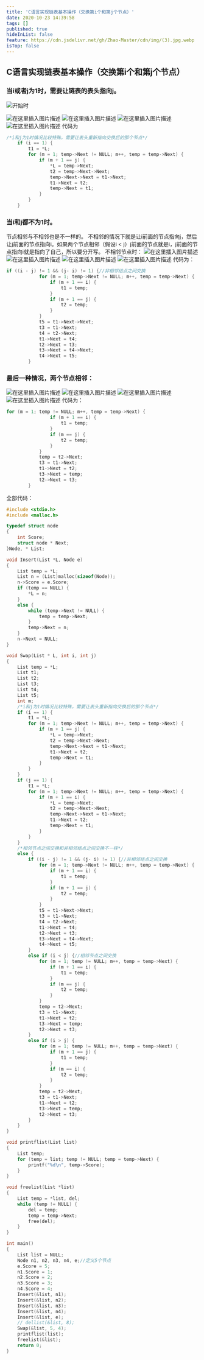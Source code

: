 ```yaml
---
title: 'C语言实现链表基本操作（交换第i个和第j个节点）'
date: 2020-10-23 14:39:58
tags: []
published: true
hideInList: false
feature: https://cdn.jsdelivr.net/gh/Zhao-Master/cdn/img/(3).jpg.webp
isTop: false
---
```

## C语言实现链表基本操作（交换第i个和第j个节点） 

### 当i或者j为1时，需要让链表的表头指向j。
![开始时](https://img-blog.csdnimg.cn/20200611081240188.png?x-oss-process=image/watermark,type_ZmFuZ3poZW5naGVpdGk,shadow_10,text_aHR0cHM6Ly9ibG9nLmNzZG4ubmV0L20wXzQ2MDg5ODUw,size_8,color_FFFFFF,t_70)

![在这里插入图片描述](https://img-blog.csdnimg.cn/20200611081335308.png?x-oss-process=image/watermark,type_ZmFuZ3poZW5naGVpdGk,shadow_10,text_aHR0cHM6Ly9ibG9nLmNzZG4ubmV0L20wXzQ2MDg5ODUw,size_8,color_FFFFFF,t_70)
![在这里插入图片描述](https://img-blog.csdnimg.cn/2020061108140129.png?x-oss-process=image/watermark,type_ZmFuZ3poZW5naGVpdGk,shadow_10,text_aHR0cHM6Ly9ibG9nLmNzZG4ubmV0L20wXzQ2MDg5ODUw,size_8,color_FFFFFF,t_70)
![在这里插入图片描述](https://img-blog.csdnimg.cn/20200611081415319.png?x-oss-process=image/watermark,type_ZmFuZ3poZW5naGVpdGk,shadow_10,text_aHR0cHM6Ly9ibG9nLmNzZG4ubmV0L20wXzQ2MDg5ODUw,size_8,color_FFFFFF,t_70)
![在这里插入图片描述](https://img-blog.csdnimg.cn/20200611081427878.png?x-oss-process=image/watermark,type_ZmFuZ3poZW5naGVpdGk,shadow_10,text_aHR0cHM6Ly9ibG9nLmNzZG4ubmV0L20wXzQ2MDg5ODUw,size_8,color_FFFFFF,t_70)
代码为
```c
/*i和j为1时情况比较特殊，需要让表头重新指向交换后的那个节点*/
    if (i == 1) { 
        t1 = *L;
        for (m = 1; temp->Next != NULL; m++, temp = temp->Next) {
            if (m + 1 == j) {
                *L = temp->Next;
                t2 = temp->Next->Next;
                temp->Next->Next = t1->Next;
                t1->Next = t2;
                temp->Next = t1;
            }
        }
    }
```
### 当i和j都不为1时。
节点相邻与不相邻也是不一样的。
不相邻的情况下就是让i前面的节点指向j，然后让j前面的节点指向i。如果两个节点相邻（假设i < j）j前面的节点就是i，j前面的节点指向i就是指向了自己，所以要分开写。
不相邻节点时：
![在这里插入图片描述](https://img-blog.csdnimg.cn/20200611083309796.png?x-oss-process=image/watermark,type_ZmFuZ3poZW5naGVpdGk,shadow_10,text_aHR0cHM6Ly9ibG9nLmNzZG4ubmV0L20wXzQ2MDg5ODUw,size_16,color_FFFFFF,t_70)
![在这里插入图片描述](https://img-blog.csdnimg.cn/20200611083331554.png?x-oss-process=image/watermark,type_ZmFuZ3poZW5naGVpdGk,shadow_10,text_aHR0cHM6Ly9ibG9nLmNzZG4ubmV0L20wXzQ2MDg5ODUw,size_16,color_FFFFFF,t_70)
![在这里插入图片描述](https://img-blog.csdnimg.cn/20200611083418720.png?x-oss-process=image/watermark,type_ZmFuZ3poZW5naGVpdGk,shadow_10,text_aHR0cHM6Ly9ibG9nLmNzZG4ubmV0L20wXzQ2MDg5ODUw,size_16,color_FFFFFF,t_70)
![在这里插入图片描述](https://img-blog.csdnimg.cn/20200611083435638.png?x-oss-process=image/watermark,type_ZmFuZ3poZW5naGVpdGk,shadow_10,text_aHR0cHM6Ly9ibG9nLmNzZG4ubmV0L20wXzQ2MDg5ODUw,size_16,color_FFFFFF,t_70)
代码为：
```c
if ((i - j) != 1 && (j- i) != 1) {//非相邻结点之间交换
            for (m = 1; temp->Next != NULL; m++, temp = temp->Next) {
                if (m + 1 == i) {
                    t1 = temp;
                }
                if (m + 1 == j) {
                    t2 = temp;
                }
            }
            t5 = t1->Next->Next;
            t3 = t1->Next;
            t4 = t2->Next;
            t1->Next = t4;
            t2->Next = t3;
            t3->Next = t4->Next;
            t4->Next = t5;
        }
```
### 最后一种情况，两个节点相邻：
![在这里插入图片描述](https://img-blog.csdnimg.cn/20200611084227643.png)
![在这里插入图片描述](https://img-blog.csdnimg.cn/20200611084240634.png?x-oss-process=image/watermark,type_ZmFuZ3poZW5naGVpdGk,shadow_10,text_aHR0cHM6Ly9ibG9nLmNzZG4ubmV0L20wXzQ2MDg5ODUw,size_16,color_FFFFFF,t_70)
![在这里插入图片描述](https://img-blog.csdnimg.cn/20200611084255116.png?x-oss-process=image/watermark,type_ZmFuZ3poZW5naGVpdGk,shadow_10,text_aHR0cHM6Ly9ibG9nLmNzZG4ubmV0L20wXzQ2MDg5ODUw,size_16,color_FFFFFF,t_70)
![在这里插入图片描述](https://img-blog.csdnimg.cn/20200611084305639.png?x-oss-process=image/watermark,type_ZmFuZ3poZW5naGVpdGk,shadow_10,text_aHR0cHM6Ly9ibG9nLmNzZG4ubmV0L20wXzQ2MDg5ODUw,size_16,color_FFFFFF,t_70)
代码为：
```c
for (m = 1; temp != NULL; m++, temp = temp->Next) {
                if (m + 1 == i) {
                    t1 = temp;
                }
                if (m == j) {
                    t2 = temp;
                }
            }
            temp = t2->Next;
            t3 = t1->Next;
            t1->Next = t2;
            t3->Next = temp;
            t2->Next = t3;
        }
```
全部代码：
```c
#include <stdio.h>
#include <malloc.h>

typedef struct node
{
    int Score;
    struct node * Next;
}Node, * List;

void Insert(List *L, Node e)
{
    List temp = *L;
    List n = (List)malloc(sizeof(Node));
    n->Score = e.Score;
    if (temp == NULL) {
        *L = n;
    }
    else {
        while (temp->Next != NULL) {
            temp = temp->Next;
        }
        temp->Next = n;
    }
    n->Next = NULL;
}

void Swap(List * L, int i, int j)
{
    List temp = *L;
    List t1;
    List t2;
    List t3;
    List t4;
    List t5;
    int m;
    /*i和j为1时情况比较特殊，需要让表头重新指向交换后的那个节点*/
    if (i == 1) { 
        t1 = *L;
        for (m = 1; temp->Next != NULL; m++, temp = temp->Next) {
            if (m + 1 == j) {
                *L = temp->Next;
                t2 = temp->Next->Next;
                temp->Next->Next = t1->Next;
                t1->Next = t2;
                temp->Next = t1;
            }
        }
    }
    if (j == 1) {
        t1 = *L;
        for (m = 1; temp->Next != NULL; m++, temp = temp->Next) {
            if (m + 1 == i) {
                *L = temp->Next;
                t2 = temp->Next->Next;
                temp->Next->Next = t1->Next;
                t1->Next = t2;
                temp->Next = t1;
            }
        }
    }
    /*相邻节点之间交换和非相邻结点之间交换不一样*/
    else {
        if ((i - j) != 1 && (j- i) != 1) {//非相邻结点之间交换
            for (m = 1; temp->Next != NULL; m++, temp = temp->Next) {
                if (m + 1 == i) {
                    t1 = temp;
                }
                if (m + 1 == j) {
                    t2 = temp;
                }
            }
            t5 = t1->Next->Next;
            t3 = t1->Next;
            t4 = t2->Next;
            t1->Next = t4;
            t2->Next = t3;
            t3->Next = t4->Next;
            t4->Next = t5;
        }
        else if (i < j) {//相邻节点之间交换
            for (m = 1; temp != NULL; m++, temp = temp->Next) {
                if (m + 1 == i) {
                    t1 = temp;
                }
                if (m == j) {
                    t2 = temp;
                }
            }
            temp = t2->Next;
            t3 = t1->Next;
            t1->Next = t2;
            t3->Next = temp;
            t2->Next = t3;
        }
        else if (i > j) {
            for (m = 1; temp != NULL; m++, temp = temp->Next) {
                if (m + 1 == j) {
                    t1 = temp;
                }
                if (m == i) {
                    t2 = temp;
                }
            }
            temp = t2->Next;
            t3 = t1->Next;
            t1->Next = t2;
            t3->Next = temp;
            t2->Next = t3;
        }
    }
}

void printflist(List list) 
{
    List temp;
    for (temp = list; temp != NULL; temp = temp->Next) {
        printf("%d\n", temp->Score);
    }
}

void freelist(List *list)
{
    List temp = *list, del;
    while (temp != NULL) {
        del = temp;
        temp = temp->Next;
        free(del);
    }
}

int main()
{
    List list = NULL;
    Node n1, n2, n3, n4, e;//定义5个节点
    e.Score = 5;
    n1.Score = 1;
    n2.Score = 2;
    n3.Score = 3;
    n4.Score = 4;
    Insert(&list, n1);
    Insert(&list, n2);
    Insert(&list, n3);
    Insert(&list, n4);
    Insert(&list, e);
    // dellist(&list, 8);
    Swap(&list, 5, 4);
    printflist(list);
    freelist(&list);
    return 0;
}


```